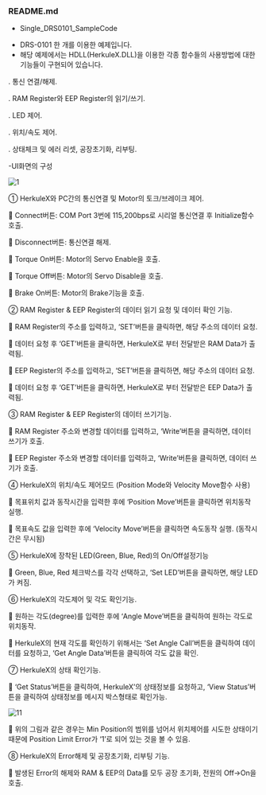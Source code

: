### README.md

- Single_DRS0101_SampleCode
* DRS-0101 한 개를 이용한 예제입니다.
* 해당 예제에서는 HDLL(HerkuleX.DLL)을 이용한 각종 함수들의 사용방법에 대한 기능들이 구현되어 있습니다.

. 통신 연결/해제.

. RAM Register와 EEP Register의 읽기/쓰기.

. LED 제어.

. 위치/속도 제어.

. 상태체크 및 에러 리셋, 공장초기화, 리부팅.  


-UI화면의 구성

![1](https://user-images.githubusercontent.com/58063370/73431797-8edfd800-4384-11ea-97ea-b42bc6240849.png)

①	HerkuleX와 PC간의 통신연결 및 Motor의 토크/브레이크 제어.

	Connect버튼: COM Port 3번에 115,200bps로 시리얼 통신연결 후 Initialize함수 호출.

	Disconnect버튼: 통신연결 해제.

	Torque On버튼: Motor의 Servo Enable을 호출.

	Torque Off버튼: Motor의 Servo Disable을 호출.

	Brake On버튼: Motor의 Brake기능을 호출.

②	RAM Register & EEP Register의 데이터 읽기 요청 및 데이터 확인 기능.

	RAM Register의 주소를 입력하고, ‘SET’버튼을 클릭하면, 해당 주소의 데이터 요청.

	데이터 요청 후 ‘GET’버튼을 클릭하면, HerkuleX로 부터 전달받은 RAM Data가 출력됨.

	EEP Register의 주소를 입력하고, ‘SET’버튼을 클릭하면, 해당 주소의 데이터 요청.

	데이터 요청 후 ‘GET’버튼을 클릭하면, HerkuleX로 부터 전달받은 EEP Data가 출력됨.

③	RAM Register & EEP Register의 데이터 쓰기기능.

	RAM Register 주소와 변경할 데이터를 입력하고, ‘Write’버튼을 클릭하면, 데이터 쓰기가 호출.

	EEP Register 주소와 변경할 데이터를 입력하고, ‘Write’버튼을 클릭하면, 데이터 쓰기가 호출.

④	HerkuleX의 위치/속도 제어모드 (Position Mode와 Velocity Move함수 사용)

	목표위치 값과 동작시간을 입력한 후에 ‘Position Move’버튼을 클릭하면 위치동작 실행.

	목표속도 값을 입력한 후에 ‘Velocity Move’버튼을 클릭하면 속도동작 실행. (동작시간은 무시됨)

⑤	HerkuleX에 장착된 LED(Green, Blue, Red)의 On/Off설정기능

	Green, Blue, Red 체크박스를 각각 선택하고, ‘Set LED’버튼을 클릭하면, 해당 LED가 켜짐.

⑥	HerkuleX의 각도제어 및 각도 확인기능.

	원하는 각도(degree)를 입력한 후에 ‘Angle Move’버튼을 클릭하여 원하는 각도로 위치동작.

	HerkuleX의 현재 각도를 확인하기 위해서는 ‘Set Angle Call’버튼을 클릭하여 데이터를 요청하고, ‘Get Angle Data’버튼을 클릭하여 각도 값을 확인.

⑦	HerkuleX의 상태 확인기능.

	‘Get Status’버튼을 클릭하여, HerkuleX’의 상태정보를 요청하고, ‘View Status’버튼을 클릭하여 상태정보를 메시지 박스형태로 확인가능.

![11](https://user-images.githubusercontent.com/58063370/73431856-b898ff00-4384-11ea-9cc4-10875f634882.png)

	위의 그림과 같은 경우는 Min Position의 범위를 넘어서 위치제어를 시도한 상태이기 때문에 Position Limit Error가 ‘1’로 되어 있는 것을 볼 수 있음.

⑧	HerkuleX의 Error해제 및 공장초기화, 리부팅 기능.

	발생된 Error의 해제와 RAM & EEP의 Data를 모두 공장 초기화, 전원의 Off->On을 호출.
